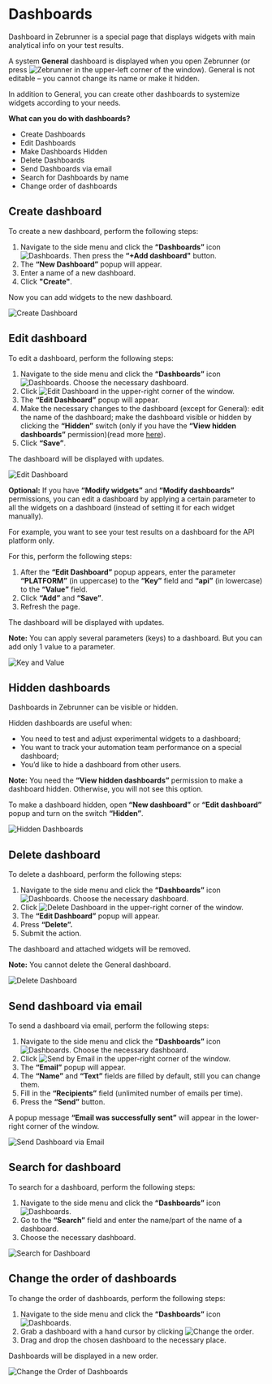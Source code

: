 # Dashboards

Dashboard in Zebrunner is a special page that displays widgets with main analytical info on your test results.

A system **General** dashboard is displayed when you open Zebrunner (or press ![Zebrunner](https://github.com/zebrunner/documentation/blob/master/docs/assets/images/zebrunner_icon.png?raw=true) in the upper-left corner of the window). General is not editable – you cannot change its name or make it hidden.

In addition to General, you can create other dashboards to systemize widgets according to your needs.

**What can you do with dashboards?**

* Create Dashboards
* Edit Dashboards
* Make Dashboards Hidden
* Delete Dashboards
* Send Dashboards via email
* Search for Dashboards by name
* Change order of dashboards

## Create dashboard
To create a new dashboard, perform the following steps:

1. Navigate to the side menu and click the **“Dashboards”** icon ![Dashboards](https://github.com/zebrunner/documentation/blob/master/docs/assets/images/dashboards_icon.png?raw=true). Then press the **“+Add dashboard"** button.
2. The **“New Dashboard”** popup will appear.
3. Enter a name of a new dashboard.
4. Click **"Create"**.

Now you can add widgets to the new dashboard.

![Create Dashboard](https://github.com/zebrunner/documentation/blob/master/docs/assets/images/create_dashboard.gif?raw=true)

## Edit dashboard
To edit a dashboard, perform the following steps:

1. Navigate to the side menu and click the **“Dashboards”** icon ![Dashboards](https://github.com/zebrunner/documentation/blob/master/docs/assets/images/dashboards_icon.png?raw=true). Choose the necessary dashboard.
2. Click ![Edit Dashboard](https://github.com/zebrunner/documentation/blob/master/docs/assets/images/edit_dashboard_icon.png?raw=true) in the upper-right corner of the window.
3. The **“Edit Dashboard”** popup will appear.
4. Make the necessary changes to the dashboard (except for General): edit the name of the dashboard; make the dashboard visible or hidden by clicking the **“Hidden”** switch (only if you have the **“View hidden dashboards”** permission)(read more [here](https://zebrunner.github.io/documentation/guide/dashboards/#hidden-dashboards)).
5. Click **“Save”**.

The dashboard will be displayed with updates.

![Edit Dashboard](https://github.com/zebrunner/documentation/blob/master/docs/assets/images/edit_dashboard.png?raw=true)

**Optional:** If you have **“Modify widgets”** and **“Modify dashboards”** permissions, you can edit a dashboard by applying a certain parameter to all the widgets on a dashboard (instead of setting it for each widget manually).

For example, you want to see your test results on a dashboard for the API platform only.

For this, perform the following steps:

1. After the **“Edit Dashboard”** popup appears, enter the parameter **“PLATFORM”** (in uppercase) to the **“Key”** field and **“api”** (in lowercase) to the **“Value”** field.
2. Click **“Add”** and **“Save”**.
3. Refresh the page.

The dashboard will be displayed with updates.

**Note:** You can apply several parameters (keys) to a dashboard. But you can add only 1 value to a parameter.

![Key and Value](https://github.com/zebrunner/documentation/blob/master/docs/assets/images/key_and_value.png?raw=true)

## Hidden dashboards
Dashboards in Zebrunner can be visible or hidden.

Hidden dashboards are useful when:

* You need to test and adjust experimental widgets to a dashboard;
* You want to track your automation team performance on a special dashboard;
* You’d like to hide a dashboard from other users.

**Note:** You need the **“View hidden dashboards”** permission to make a dashboard hidden. Otherwise, you will not see this option.

To make a dashboard hidden, open **“New dashboard”** or **“Edit dashboard”** popup and turn on the switch **“Hidden”**.

![Hidden Dashboards](https://github.com/zebrunner/documentation/blob/master/docs/assets/images/hidden_dashboards.png?raw=true)

## Delete dashboard
To delete a dashboard, perform the following steps:

1. Navigate to the side menu and click the **“Dashboards”** icon ![Dashboards](https://github.com/zebrunner/documentation/blob/master/docs/assets/images/dashboards_icon.png?raw=true). Choose the necessary dashboard.
2. Click ![Delete Dashboard](https://github.com/zebrunner/documentation/blob/master/docs/assets/images/edit_dashboard_icon.png?raw=true) in the upper-right corner of the window.
3. The **“Edit Dashboard”** popup will appear.
4. Press **“Delete”.**
5. Submit the action.

The dashboard and attached widgets will be removed.

**Note:** You cannot delete the General dashboard.

![Delete Dashboard](https://github.com/zebrunner/documentation/blob/master/docs/assets/images/delete_dashboard.png?raw=true)

## Send dashboard via email
To send a dashboard via email, perform the following steps:

1. Navigate to the side menu and click the **“Dashboards”** icon ![Dashboards](https://github.com/zebrunner/documentation/blob/master/docs/assets/images/dashboards_icon.png?raw=true). Choose the necessary dashboard.
2. Click ![Send by Email](https://github.com/zebrunner/documentation/blob/master/docs/assets/images/send_dashboard_by_email_icon.png?raw=true) in the upper-right corner of the window.
3. The **“Email”** popup will appear.
4. The **“Name”** and **“Text”** fields are filled by default, still you can change them.
5. Fill in the **“Recipients”** field (unlimited number of emails per time).
6. Press the **“Send”** button.

A popup message **“Email was successfully sent”** will appear in the lower-right corner of the window.

![Send Dashboard via Email](https://github.com/zebrunner/documentation/blob/master/docs/assets/images/send_dashboard_via_email.png?raw=true)

## Search for dashboard
To search for a dashboard, perform the following steps:

1. Navigate to the side menu and click the **“Dashboards”** icon ![Dashboards](https://github.com/zebrunner/documentation/blob/master/docs/assets/images/dashboards_icon.png?raw=true).
2. Go to the **“Search”** field and enter the name/part of the name of a dashboard.
3. Choose the necessary dashboard.

![Search for Dashboard](https://github.com/zebrunner/documentation/blob/master/docs/assets/images/search_for_dashboard.gif?raw=true)

## Change the order of dashboards
To change the order of dashboards, perform the following steps:

1. Navigate to the side menu and click the **“Dashboards”** icon ![Dashboards](https://github.com/zebrunner/documentation/blob/master/docs/assets/images/dashboards_icon.png?raw=true).
2. Grab a dashboard with a hand cursor by clicking ![Change the order](https://github.com/zebrunner/documentation/blob/master/docs/assets/images/icon_six_dot.png?raw=true).
3. Drag and drop the chosen dashboard to the necessary place.

Dashboards will be displayed in a new order.

![Change the Order of Dashboards](https://github.com/zebrunner/documentation/blob/master/docs/assets/images/change_order_of_dashboards.gif?raw=true)

